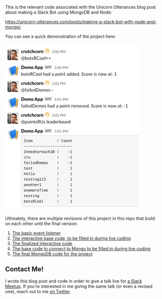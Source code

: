 This is the relevant code associated with the Unicorn Utterances blog post about making a Slack Bot using MongoDB and Node:

https://unicorn-utterances.com/posts/making-a-slack-bot-with-node-and-mongo/

You can see a quick demonstration of the project here:

![A demo of the project working](./showcase.png)

Ultimately, there are multiple revisions of this project in this repo that build on each other until the final version:

1) [The basic event listener](./events.js)
2) [The interactive base code, to be filled in during live coding](./interactive_base.js)
3) [The finalized interactive code](./interactive.js)
4) [The base code to connect to Mongo to be filled in during live coding](./mongo_base.js)
5) [The final MongoDB code for the project](./mongo.js)

## Contact Me!

I wrote this blog post and code in order to give a talk live for [a Slack Meetup](https://slackcommunity.com/events/details/slack-sacramento-presents-building-communities-and-slack-api-integrations/). If you're interested in me giving the same talk (or even a revised one), reach out to 
me [on Twitter](https://twitter.com/crutchcorn). 
